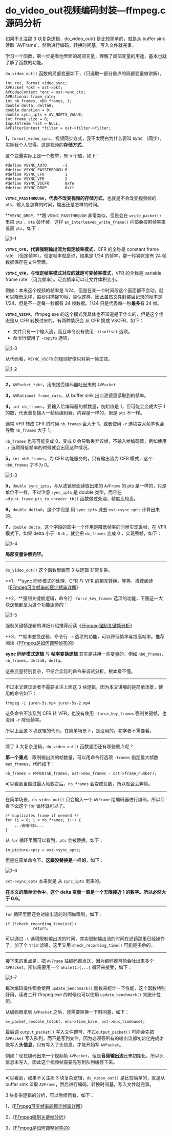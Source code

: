 # do_video_out视频编码封装—ffmpeg.c源码分析

<div id="meta-description---">如果不关注那 3 块复杂逻辑，do_video_out() 是比较简单的，就是从 buffer sink 读取 `AVFrame`，然后进行编码，转换时间基，写入文件就完事。</div>

学习一个函数，第一步是看他里面的局部变量，理解了局部变量的用途，基本也就了解了函数的功能。

`do_video_out()` 函数的局部变量如下，（只选取一部分重点的局部变量做讲解）。

```
int ret, format_video_sync;
AVPacket *pkt = ost->pkt;
AVCodecContext *enc = ost->enc_ctx;
AVRational frame_rate;
int nb_frames, nb0_frames, i;
double delta, delta0;
double duration = 0;
double sync_ipts = AV_NOPTS_VALUE;
int frame_size = 0;
InputStream *ist = NULL;
AVFilterContext *filter = ost->filter->filter;
```

**1，**`format_video_sync`，视频同步方式，我不太明白为什么要叫 sync （同步），实际我个人觉得，这是视频的**存储方式**。

这个变量实际上是一个枚举，有 5 个值，如下：

```
#define VSYNC_AUTO       -1
#define VSYNC_PASSTHROUGH 0
#define VSYNC_CFR         1
#define VSYNC_VFR         2
#define VSYNC_VSCFR       0xfe
#define VSYNC_DROP        0xff
```

**`VSYNC_PASSTHROUGH`，**代表不改变视频的**存储方式**，也就是不会改变视频帧的 pts，输入是怎样的时间，输出还是怎样的时间。

**`VSYNC_DROP`，**跟 `VSYNC_PASSTHROUGH` 非常类似，但是会在 `write_packet()` 里把 `pts` ，`dts` 破坏掉，这样 `av_interleaved_write_frame()` 内部会按照帧率来设置 `pts`，如下：

![1-1](do_video_out\1-1.png)

**`VSYNC_CFR`，**代表强制输出流为**恒定帧率模式**，CFR 的全称是 constant frame rate （恒定帧率）。恒定帧率就是说，如果是 1/24 的帧率，那一秒钟肯定有 24 帧数据保存在文件里面。

**`VSYNC_VFR`，**与恒定帧率模式对应的就是**可变帧率模式**，VFR 的全称是 variable frame rate （可变帧率）。可变帧率可以让文件体积变小。

例如：本来这个视频的帧率是 1/24，但是在某一个时间段这个画面都不会动，就可以降低采样，每秒只捕捉10帧，类似这样，因此虽然文件封装层记录的帧率是 1/24，但是不一定每一秒都有 24 帧数据。1/24 只是代表每一秒**最多**有 24 帧。

**`VSYNC_VSCFR`**，ffmpeg.exe 的这个模式我具体也不知道是干什么的，但是这个状态是从 CFR 转换过来的，有两种情况会 从 CFR 换成 VSCFR，如下：

- 文件只有一个输入流，而且命令没有使用 `-itsoffset` 选项。
- 命令行使用了 `-copyts` 选项，

![1-3](do_video_out\1-1-2.png)

从代码看，`VSYNC_VSCFR` 的规则好像只对第一帧生效。

![1-2](do_video_out\1-2.png)

---

**2，**`AVPacket *pkt`，用来接受编码器吐出来的 `AVPacket` 

**3，**`AVRational frame_rate`，从 buffer sink 出口滤镜里读取到的帧率。

**4，**`int nb_frames`，要输入给编码器的帧数量，初始值是 1，但可能会变成大于 1 的数，代表重复输入一帧给编码器，内容是一样的，但是 `pts` 不一样。

通常 VFR 转成 CFR 的时候 `nb_frames` 会大于 1。或者使用 `-r` 选项变大帧率也会导致 `nb_frames` 大于 1。

`nb_frames` 也有可能变成 0，变成 0 会导致丢弃该帧，不输入给编码器，例如使用  `-r` 选项降低帧率的时候就会出现这种情况。

**5，**`int nb0_frames`，为 CFR 功能服务的，只有输出流为 CFR 模式，这个 `nb0_frames` 才不为 0。

![1-3](do_video_out\1-3.png)

**5，**`double sync_ipts`，与从滤镜里面读取出来的 `AVFrame` 的 pts 是一样的，只是单位不一样，不过注意 `sync_ipts` 是 double 类型，而且在 `adjust_frame_pts_to_encoder_tb()` 函数做过处理，精度比较高。

**6，**`double delta0`，这个字段是 用 `sync_ipts` 减去 `ost->sync_opts` 计算出来的。

**7，**`double delta`，这个字段的其中一个作用是降低帧率的时候实现丢帧，在 VFR 模式下，如果 delta 小于 `-0.6` ，就会把 `nb_frames` 变成 0 ，实现丢帧，如下：

![1-4](do_video_out\1-4.png)

**局部变量讲解完毕。**

----

`do_video_out()` 这个函数里面有 3 块逻辑 非常复杂。

**1，**sync 同步模式的处理，CFR 与 VFR 的相互转换，等等。推荐阅读《[FFmpeg可变帧率转恒定帧率详解](https://ffmpeg.xianwaizhiyin.net/ffmpeg/vfr_to_cfr.html)》

**2，**强制关键帧逻辑，命令行 `-force_key_frames` 选项的功能，下图这一大块逻辑都是为这个功能服务的：

![1-5](do_video_out\1-5.png)

强制关键帧逻辑的详细介绍推荐阅读《[FFmpeg强制关键帧分析](https://ffmpeg.xianwaizhiyin.net/ffmpeg/force_keyframe.html)》

**3，**帧率变换逻辑，命令行 `-r` 选项的功能，可以降低帧率与提高帧率。推荐阅读《[FFmpeg是如何调整帧率的](https://ffmpeg.xianwaizhiyin.net/ffmpeg/change_framerate.html)》

**sync 同步模式逻辑** 与 **帧率变换逻辑** 其实是共用一些变量的，例如 `nb0_frames`，`nb_frames`，`delta0`，`delta`。

这些变量特别复杂，不结合实际的命令来调试分析，根本看不懂。

---

不过本文建议读者不需要关注上面这 3 块逻辑，因为本文讲解的是简单场景，使用的命令如下：

```
ffmpeg -i juren-5s.mp4 juren-5s-2.mp4
```

这条命令不涉及到 CFR 转 VFR，也没有使用  `-force_key_frames` 强制关键帧，也没用 `-r` 降低帧率。

所以上面这 3 块逻辑的代码，在简单场景下，是没用的。初学者不需要看。

---

除了 3 大复杂逻辑，`do_video_out()` 函数里面还有哪些重点呢？

**第一个重点**：限制输出流的帧数量，可以用命令行选项 `-frames` 指定最大帧数 `max_frames`，代码如下：

```
nb_frames = FFMIN(nb_frames, ost->max_frames - ost->frame_number);
```

可以看到当超过最大帧数之后，`nb_frames` 会变成负数，所以就会丢弃帧。

---

在简单场景，`do_video_out()` 只会输入一个 `AVFrame` 给编码器进行编码，所以只看下面这个 for 循环就可以了。

```
/* duplicates frame if needed */
for (i = 0; i < nb_frames; i++) {
	...省略代码...
}
```

从 `for` 循环里面可以看到，`pts` 会被替换，如下：

```
in_picture->pts = ost->sync_opts;
```

但是在简单命令下，**这跟没替换是一样的**，如下：

![1-6](do_video_out\1-6.png)

`ost->sync_opts` 本来就是 从 `sync_ipts` 里来的。

**在本文的简单命令中，这个 delta 变量一直是一个无限接近 1 的数字。所以必然大于 0.6。**

---

`for` 循环里面还会对输出流的时间做限制，如下：

```
if (!check_recording_time(ost))
            return;
```

可以通过 `-t` 选项限制输出流的时间，其实限制输出流的时间在滤镜那里已经操作了，加了个 `trim` 滤镜，这里又用 `check_recording_time()` 可能是多余的。

---

接下来的重点是，把 `AVFrame` 往编码器发送，因为编码器可能会吐出来多个 `AVPacket`，所以需要用一个 `while(1){...}` 循环来接受，如下：

![1-7](do_video_out\1-7.png)

每次编码操作都会使用 `update_benchmark()` 函数来统计一下性能，这个函数特别好用，读者二开 ffmpeg.exe 的时候也可以使用 `update_benchmark()` 来统计性能。

从编码器拿到 `AVPacket` 之后，还需要转换一下时间基，如下：

```
av_packet_rescale_ts(pkt, enc->time_base, ost->mux_timebase);
```

最后调 `output_packet()` 写入文件即可，不过`output_packet()` 可能会先把 `AVPacket` 写入队列，而不是写到文件，因为必须等所有的输出流都初始化完成才能写入**头信息**，只有写入了头信息，才能开始写 `AVPacket`。

例如：现在编码出来一个视频帧 `AVPacket`，但是**音频输出流**还未初始化，所以头信息未写入，因此这个视频帧需要先写到队列缓存下来。

---

可以看到，如果不关注那 3 块复杂逻辑，`do_video_out()` 是比较简单的，就是从 buffer sink 读取 `AVFrame`，然后进行编码，转换时间基，写入文件就完事。

3 块复杂逻辑的分析，可以后续再看，如下：

1，《[FFmpeg可变帧率转恒定帧率详解](https://ffmpeg.xianwaizhiyin.net/ffmpeg/vfr_to_cfr.html)》

2，《[FFmpeg强制关键帧分析](https://ffmpeg.xianwaizhiyin.net/ffmpeg/force_keyframe.html)》

3，《[FFmpeg是如何调整帧率的](https://ffmpeg.xianwaizhiyin.net/ffmpeg/change_framerate.html)》

















